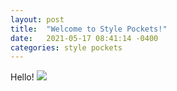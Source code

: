 ```yaml
---
layout: post
title:  "Welcome to Style Pockets!"
date:   2021-05-17 08:41:14 -0400
categories: style pockets
---
```

Hello!
<img src="{{site.baseurl}}/posts/springdress.jpg">
